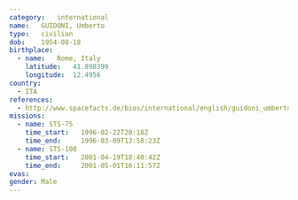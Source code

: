 ```yaml
---
category:	international
name:	GUIDONI, Umberto
type:	civilian
dob:	1954-08-18
birthplace:
  - name:	Rome, Italy
    latitude:	41.898399
    longitude:	12.4956
country:
  - ITA
references:
  - http://www.spacefacts.de/bios/international/english/guidoni_umberto.htm
missions:
  - name: STS-75
    time_start:   1996-02-22T20:18Z
    time_end:     1996-03-09T13:58:23Z
  - name: STS-100
    time_start:   2001-04-19T18:40:42Z
    time_end:     2001-05-01T16:11:57Z
evas:
gender:	Male
---
```

